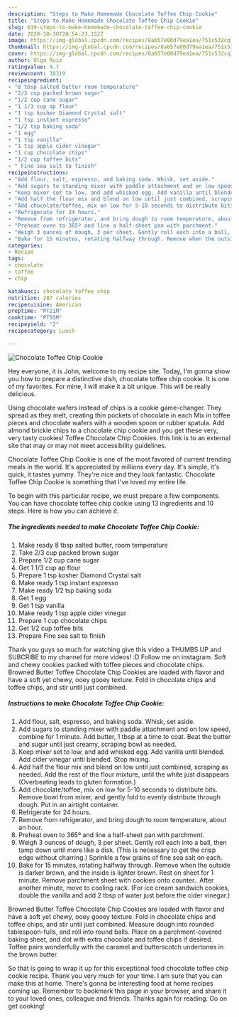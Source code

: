 ```yaml
---
description: "Steps to Make Homemade Chocolate Toffee Chip Cookie"
title: "Steps to Make Homemade Chocolate Toffee Chip Cookie"
slug: 619-steps-to-make-homemade-chocolate-toffee-chip-cookie
date: 2020-10-30T20:54:23.152Z
image: https://img-global.cpcdn.com/recipes/8a657e00d79ea1ea/751x532cq70/chocolate-toffee-chip-cookie-recipe-main-photo.jpg
thumbnail: https://img-global.cpcdn.com/recipes/8a657e00d79ea1ea/751x532cq70/chocolate-toffee-chip-cookie-recipe-main-photo.jpg
cover: https://img-global.cpcdn.com/recipes/8a657e00d79ea1ea/751x532cq70/chocolate-toffee-chip-cookie-recipe-main-photo.jpg
author: Olga Ruiz
ratingvalue: 4.7
reviewcount: 38319
recipeingredient:
- "8 tbsp salted butter room temperature"
- "2/3 cup packed brown sugar"
- "1/2 cup cane sugar"
- "1 1/3 cup ap flour"
- "1 tsp kosher Diamond Crystal salt"
- "1 tsp instant espresso"
- "1/2 tsp baking soda"
- "1 egg"
- "1 tsp vanilla"
- "1 tsp apple cider vinegar"
- "1 cup chocolate chips"
- "1/2 cup toffee bits"
- " Fine sea salt to finish"
recipeinstructions:
- "Add flour, salt, espresso, and baking soda. Whisk, set aside."
- "Add sugars to standing mixer with paddle attachment and on low speed, combine for 1 minute. Add butter, 1 tbsp at a time to coat. Beat the butter and sugar until just creamy, scraping bowl as needed."
- "Keep mixer set to low, and add whisked egg. Add vanilla until blended. Add cider vinegar until blended. Stop mixing."
- "Add half the flour mix and blend on low until just combined, scraping as needed. Add the rest of the flour mixture, until the white just disappears (Overbeating leads to gluten formation.)"
- "Add chocolate/toffee, mix on low for 5-10 seconds to distribute bits. Remove bowl from mixer, and gently fold to evenly distribute through dough. Put in an airtight container."
- "Refrigerate for 24 hours."
- "Remove from refrigerator, and bring dough to room temperature, about an hour."
- "Preheat oven to 365º and line a half-sheet pan with parchment."
- "Weigh 3 ounces of dough, 3 per sheet. Gently roll each into a ball, then tamp down until more like a disk. (This is necessary to get the crisp edge without charring.) Sprinkle a few grains of fine sea salt on each."
- "Bake for 15 minutes, rotating halfway through. Remove when the outside is darker brown, and the inside is lighter brown. Rest on sheet for 1 minute. Remove parchment sheet with cookies onto counter.. After another minute, move to cooling rack. (For ice cream sandwich cookies, double the vanilla and add 2 tbsp of water just before the cider vinegar.)"
categories:
- Recipe
tags:
- chocolate
- toffee
- chip

katakunci: chocolate toffee chip 
nutrition: 287 calories
recipecuisine: American
preptime: "PT21M"
cooktime: "PT55M"
recipeyield: "2"
recipecategory: Lunch

---
```



![Chocolate Toffee Chip Cookie](https://img-global.cpcdn.com/recipes/8a657e00d79ea1ea/751x532cq70/chocolate-toffee-chip-cookie-recipe-main-photo.jpg)

Hey everyone, it is John, welcome to my recipe site. Today, I'm gonna show you how to prepare a distinctive dish, chocolate toffee chip cookie. It is one of my favorites. For mine, I will make it a bit unique. This will be really delicious.

Using chocolate wafers instead of chips is a cookie game-changer. They spread as they melt, creating thin pockets of chocolate in each Mix in toffee pieces and chocolate wafers with a wooden spoon or rubber spatula. Add almond brickle chips to a chocolate chip cookie and you get these very, very tasty cookies! Toffee Chocolate Chip Cookies. this link is to an external site that may or may not meet accessibility guidelines.

Chocolate Toffee Chip Cookie is one of the most favored of current trending meals in the world. It's appreciated by millions every day. It's simple, it's quick, it tastes yummy. They're nice and they look fantastic. Chocolate Toffee Chip Cookie is something that I've loved my entire life.


To begin with this particular recipe, we must prepare a few components. You can have chocolate toffee chip cookie using 13 ingredients and 10 steps. Here is how you can achieve it.

<!--inarticleads1-->

##### The ingredients needed to make Chocolate Toffee Chip Cookie:

1. Make ready 8 tbsp salted butter, room temperature
1. Take 2/3 cup packed brown sugar
1. Prepare 1/2 cup cane sugar
1. Get 1 1/3 cup ap flour
1. Prepare 1 tsp kosher Diamond Crystal salt
1. Make ready 1 tsp instant espresso
1. Make ready 1/2 tsp baking soda
1. Get 1 egg
1. Get 1 tsp vanilla
1. Make ready 1 tsp apple cider vinegar
1. Prepare 1 cup chocolate chips
1. Get 1/2 cup toffee bits
1. Prepare  Fine sea salt to finish


Thank you guys so much for watching give this video a THUMBS UP and SUBCRIBE to my channel for more videos! :D Follow me on instagram. Soft and chewy cookies packed with toffee pieces and chocolate chips. Browned Butter Toffee Chocolate Chip Cookies are loaded with flavor and have a soft yet chewy, ooey gooey texture. Fold in chocolate chips and toffee chips, and stir until just combined. 

<!--inarticleads2-->

##### Instructions to make Chocolate Toffee Chip Cookie:

1. Add flour, salt, espresso, and baking soda. Whisk, set aside.
1. Add sugars to standing mixer with paddle attachment and on low speed, combine for 1 minute. Add butter, 1 tbsp at a time to coat. Beat the butter and sugar until just creamy, scraping bowl as needed.
1. Keep mixer set to low, and add whisked egg. Add vanilla until blended. Add cider vinegar until blended. Stop mixing.
1. Add half the flour mix and blend on low until just combined, scraping as needed. Add the rest of the flour mixture, until the white just disappears (Overbeating leads to gluten formation.)
1. Add chocolate/toffee, mix on low for 5-10 seconds to distribute bits. Remove bowl from mixer, and gently fold to evenly distribute through dough. Put in an airtight container.
1. Refrigerate for 24 hours.
1. Remove from refrigerator, and bring dough to room temperature, about an hour.
1. Preheat oven to 365º and line a half-sheet pan with parchment.
1. Weigh 3 ounces of dough, 3 per sheet. Gently roll each into a ball, then tamp down until more like a disk. (This is necessary to get the crisp edge without charring.) Sprinkle a few grains of fine sea salt on each.
1. Bake for 15 minutes, rotating halfway through. Remove when the outside is darker brown, and the inside is lighter brown. Rest on sheet for 1 minute. Remove parchment sheet with cookies onto counter.. After another minute, move to cooling rack. (For ice cream sandwich cookies, double the vanilla and add 2 tbsp of water just before the cider vinegar.)


Browned Butter Toffee Chocolate Chip Cookies are loaded with flavor and have a soft yet chewy, ooey gooey texture. Fold in chocolate chips and toffee chips, and stir until just combined. Measure dough into rounded tablespoon-fulls, and roll into round balls. Place on a parchment-covered baking sheet, and dot with extra chocolate and toffee chips if desired. Toffee pairs wonderfully with the caramel and butterscotch undertones in the brown butter. 

So that is going to wrap it up for this exceptional food chocolate toffee chip cookie recipe. Thank you very much for your time. I am sure that you can make this at home. There's gonna be interesting food at home recipes coming up. Remember to bookmark this page in your browser, and share it to your loved ones, colleague and friends. Thanks again for reading. Go on get cooking!
